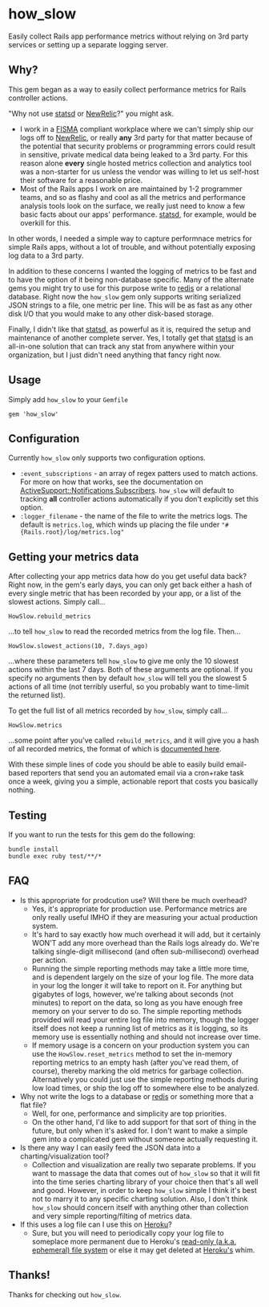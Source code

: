 # how_slow

Easily collect Rails app performance metrics without relying on 3rd party
services or setting up a separate logging server.

## Why?

This gem began as a way to easily collect performance metrics for Rails
controller actions.

"Why not use [statsd][2] or [NewRelic][4]?" you might ask.

* I work in a [FISMA][1]
  compliant workplace where we can't simply ship our logs off to [NewRelic][4], or
  really **any** 3rd party for that matter because of the potential that
  security problems or programming errors could result in sensitive, private
  medical data being leaked to a 3rd party. For this reason alone **every**
  single hosted metrics collection and analytics tool was a non-starter for us
  unless the vendor was willing to let us self-host their software for a
  reasonable price.
* Most of the Rails apps I work on are maintained by 1-2 programmer teams, and
  so as flashy and cool as all the metrics and performance analysis tools look
  on the surface, we really just need to know a few basic facts about our apps'
  performance. [statsd][2], for example, would
  be overkill for this.

In other words, I needed a simple way to capture performnace metrics for simple
Rails apps, without a lot of trouble, and without potentially exposing log data
to a 3rd party.

In addition to these concerns I wanted the logging of metrics to be fast and to
have the option of it being non-database specific. Many of the alternate gems
you might try to use for this purpose write to [redis][8] or a relational database.
Right now the `how_slow` gem only supports writing serialized JSON strings to a
file, one metric per line. This will be as fast as any other disk I/O that you
would make to any other disk-based storage.

Finally, I didn't like that [statsd][2], as powerful as it is, required the setup
and maintenance of another complete server. Yes, I totally get that [statsd][2] is
an all-in-one solution that can track any stat from anywhere within your
organization, but I just didn't need anything that fancy right now.

## Usage

Simply add `how_slow` to your `Gemfile`

    gem 'how_slow'

## Configuration

Currently `how_slow` only supports two configuration options.

* `:event_subscriptions` - an array of regex patters used to match actions. For
  more on how that works, see the documentation on
  [ActiveSupport::Notifications Subscribers][3]. `how_slow` will default to
  tracking **all** controller actions automatically if you don't explicitly set
  this option.
* `:logger_filename` - the name of the file to write the metrics logs. The
  default is `metrics.log`, which winds up placing the file under
  `"#{Rails.root}/log/metrics.log"`

## Getting your metrics data

After collecting your app metrics data how do you get useful data back? Right
now, in the gem's early days, you can only get back either a hash of every single
metric that has been recorded by your app, or a list of the slowest actions.
Simply call...

    HowSlow.rebuild_metrics

...to tell `how_slow` to read the recorded metrics from the log file. Then...

    HowSlow.slowest_actions(10, 7.days_ago)

...where these parameters tell `how_slow` to give me only the 10 slowest actions
within the last 7 days. Both of these arguments are optional. If you specify no
arguments then by default `how_slow` will tell you the slowest 5 actions of all
time (not terribly userful, so you probably want to time-limit the returned
list).

To get the full list of all metrics recorded by `how_slow`, simply call...

    HowSlow.metrics

...some point after you've called `rebuild_metrics`, and it will give you a hash
of all recorded metrics, the format of which is [documented here][5].

With these simple lines of code you should be able to easily build email-based
reporters that send you an automated email via a cron+rake task once a week,
giving you a simple, actionable report that costs you basically nothing.

## Testing

If you want to run the tests for this gem do the following:

    bundle install
    bundle exec ruby test/**/*

## FAQ

* Is this appropriate for prodcution use? Will there be much overhead?
  * Yes, it's appropriate for production use. Performance metrics are only
    really useful IMHO if they are measuring your actual production system.
  * It's hard to say exactly how much overhead it will add, but it certainly
    WON'T add any more overhead than the Rails logs already do. We're talking
    single-digit millisecond (and often sub-millisecond) overhead per action.
  * Running the simple reporting methods may take a little more time, and is
    dependent largely on the size of your log file. The more data in your log
    the longer it will take to report on it. For anything but gigabytes of logs,
    however, we're talking about seconds (not minutes) to report on the data,
    so long as you have enough free memory on your server to do so. The simple
    reporting methods provided will read your entire log file into memory,
    though the logger itself does not keep a running list of metrics as it is
    logging, so its memory use is essentially nothing and should not increase
    over time.
  * If memory usage is a concern on your production system you can use the
    `HowSlow.reset_metrics` method to set the in-memory reporting metrics to
    an empty hash (after you've read them, of course), thereby marking the old
    metrics for garbage collection. Alternatively you could just use the simple
    reporting methods during low load times, or ship the log off to somewhere
    else to be analyzed.
* Why not write the logs to a database or [redis][8] or something more that a
  flat file?
  * Well, for one, performance and simplicity are top priorities.
  * On the other hand, I'd like to add support for that sort of thing in the
    future, but only when it's asked for. I don't want to make a simple gem into
    a complicated gem without someone actually requesting it.
* Is there any way I can easily feed the JSON data into a charting/visualization
  tool?
  * Collection and visualization are really two separate problems. If you want
    to massage the data that comes out of `how_slow` so that it will fit into
    the time series charting library of your choice then that's all well and
    good. However, in order to keep `how_slow` simple I think it's best not to
    marry it to any specific charting solution. Also, I don't think `how_slow`
    should concern itself with anything other than collection and very simple
    reporting/filting of metrics data.
* If this uses a log file can I use this on [Heroku][6]?
  * Sure, but you will need to periodically copy your log file to someplace more
    permanent due to Heroku's [read-only (a.k.a. ephemeral) file system][7]
    or else it may get deleted at [Heroku's][6] whim.

## Thanks!

Thanks for checking out `how_slow`.

[1]: http://en.wikipedia.org/wiki/Federal_Information_Security_Management_Act_of_2002
[2]: https://github.com/etsy/statsd/
[3]: http://api.rubyonrails.org/classes/ActiveSupport/Notifications.html#label-Subscribers
[4]: http://newrelic.com/
[5]: https://github.com/normalocity/how_slow/blob/master/lib/how_slow/reporter.rb
[6]: https://www.heroku.com/
[7]: https://devcenter.heroku.com/articles/read-only-filesystem
[8]: http://redis.io/
